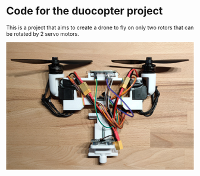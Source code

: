# Code for the duocopter project 

This is a project that aims to create a drone to fly on only two rotors that can be rotated by 2 servo motors.


![duocopterImage](duocopterImage.jpg "duocopterImage")
